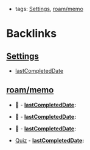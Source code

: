 - tags: [Settings](<Settings.md>), [roam/memo](<roam/memo.md>)

# Backlinks
## [Settings](<Settings.md>)
- [lastCompletedDate](<lastCompletedDate.md>)

## [roam/memo](<roam/memo.md>)
- 🧠
        - **[lastCompletedDate](<lastCompletedDate.md>):**

- 🧠
        - **[lastCompletedDate](<lastCompletedDate.md>):**

- 🧠
        - **[lastCompletedDate](<lastCompletedDate.md>):**

- [Quiz](<Quiz.md>)
        - **[lastCompletedDate](<lastCompletedDate.md>):**


